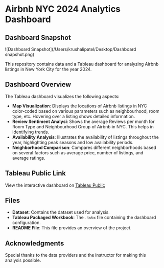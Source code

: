 # Airbnb NYC 2024 Analytics Dashboard

## Dashboard Snapshot

![Dashboard Snapshot](/Users/krushalipatel/Desktop/Dashboard snapshot.png)

This repository contains data and a Tableau dashboard for analyzing Airbnb listings in New York City for the year 2024.

## Dashboard Overview

The Tableau dashboard visualizes the following aspects:

- **Map Visualization**: Displays the locations of Airbnb listings in NYC color-coded based on various parameters such as neighbourhood, room type, etc. Hovering over a listing shows detailed information.
- **Review Sentiment Analysi**: Shows the average Reviews per month for Room Type and Neighbourhood Group of Airbnb in NYC. This helps in identifying trends.
- **Availability Analysis**: Illustrates the availability of listings throughout the year, highlighting peak seasons and low availability periods.
- **Neighborhood Comparison**: Compares different neighborhoods based on several factors such as average price, number of listings, and average ratings.

## Tableau Public Link

View the interactive dashboard on [Tableau Public](https://public.tableau.com/app/profile/krushali.patel6325/viz/AirbnbNYC2024-KrushaliPatel/Dashboard1)

## Files

- **Dataset**: Contains the dataset used for analysis.
- **Tableau Packaged Workbook**: The `.twbx` file containing the dashboard configuration.
- **README File**: This file provides an overview of the project.

## Acknowledgments

Special thanks to the data providers and the instructor for making this analysis possible.
